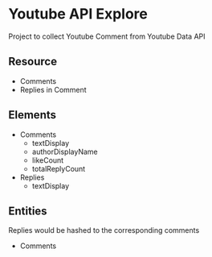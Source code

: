 # Youtube API Explore

Project to collect Youtube Comment from Youtube Data API

## Resource

-   Comments
-   Replies in Comment

## Elements

-   Comments
    -   textDisplay
    -   authorDisplayName
    -   likeCount
    -   totalReplyCount
-   Replies
    -   textDisplay

## Entities

Replies would be hashed to the corresponding comments

-   Comments
